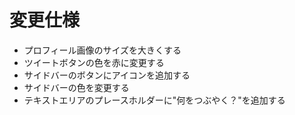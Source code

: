 # 変更仕様

- プロフィール画像のサイズを大きくする
- ツイートボタンの色を赤に変更する
- サイドバーのボタンにアイコンを追加する
- サイドバーの色を変更する
- テキストエリアのプレースホルダーに"何をつぶやく？"を追加する